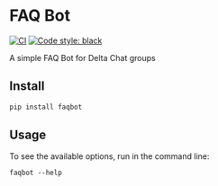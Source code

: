 # FAQ Bot

[![CI](https://github.com/adbenitez/faqbot/actions/workflows/python-ci.yml/badge.svg)](https://github.com/adbenitez/faqbot/actions/workflows/python-ci.yml)
[![Code style: black](https://img.shields.io/badge/code%20style-black-000000.svg)](https://github.com/psf/black)

A simple FAQ Bot for Delta Chat groups

## Install

```sh
pip install faqbot
```

## Usage

To see the available options, run in the command line:

```
faqbot --help
```
